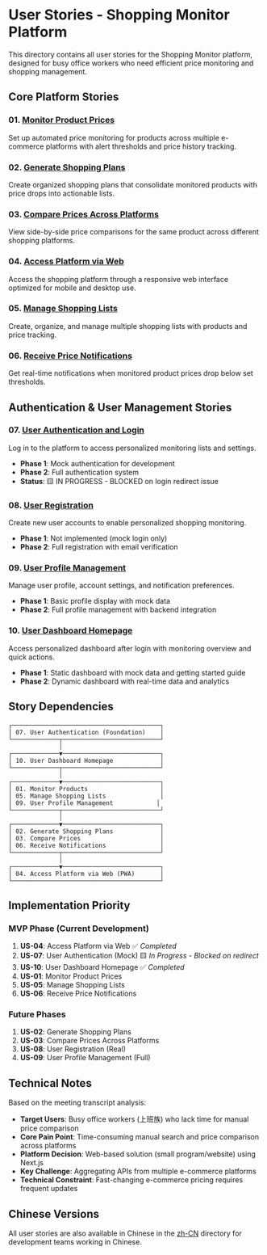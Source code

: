 # User Stories - Shopping Monitor Platform

This directory contains all user stories for the Shopping Monitor platform, designed for busy office workers who need efficient price monitoring and shopping management.

## Core Platform Stories

### 01. [Monitor Product Prices](./01-monitor-product-prices.md)
Set up automated price monitoring for products across multiple e-commerce platforms with alert thresholds and price history tracking.

### 02. [Generate Shopping Plans](./02-generate-shopping-plans.md)
Create organized shopping plans that consolidate monitored products with price drops into actionable lists.

### 03. [Compare Prices Across Platforms](./03-compare-prices-across-platforms.md)
View side-by-side price comparisons for the same product across different shopping platforms.

### 04. [Access Platform via Web](./04-access-platform-via-web.md)
Access the shopping platform through a responsive web interface optimized for mobile and desktop use.

### 05. [Manage Shopping Lists](./05-manage-shopping-lists.md)
Create, organize, and manage multiple shopping lists with products and price tracking.

### 06. [Receive Price Notifications](./06-receive-price-notifications.md)
Get real-time notifications when monitored product prices drop below set thresholds.

## Authentication & User Management Stories

### 07. [User Authentication and Login](./07-user-authentication-login.md)
Log in to the platform to access personalized monitoring lists and settings.
- **Phase 1**: Mock authentication for development
- **Phase 2**: Full authentication system
- **Status**: 🟨 IN PROGRESS - BLOCKED on login redirect issue

### 08. [User Registration](./08-user-registration.md)
Create new user accounts to enable personalized shopping monitoring.
- **Phase 1**: Not implemented (mock login only)
- **Phase 2**: Full registration with email verification

### 09. [User Profile Management](./09-user-profile-management.md)
Manage user profile, account settings, and notification preferences.
- **Phase 1**: Basic profile display with mock data
- **Phase 2**: Full profile management with backend integration

### 10. [User Dashboard Homepage](./10-user-dashboard-homepage.md)
Access personalized dashboard after login with monitoring overview and quick actions.
- **Phase 1**: Static dashboard with mock data and getting started guide
- **Phase 2**: Dynamic dashboard with real-time data and analytics

## Story Dependencies

```
┌─────────────────────────────────────────┐
│ 07. User Authentication (Foundation)    │
└─────────────┬───────────────────────────┘
              │
┌─────────────▼───────────────────────────┐
│ 10. User Dashboard Homepage             │
└─────────────┬───────────────────────────┘
              │
┌─────────────▼───────────────────────────┐
│ 01. Monitor Products                    │
│ 05. Manage Shopping Lists               │
│ 09. User Profile Management            │
└─────────────┬───────────────────────────┘
              │
┌─────────────▼───────────────────────────┐
│ 02. Generate Shopping Plans             │
│ 03. Compare Prices                      │
│ 06. Receive Notifications               │
└─────────────┬───────────────────────────┘
              │
┌─────────────▼───────────────────────────┐
│ 04. Access Platform via Web (PWA)       │
└─────────────────────────────────────────┘
```

## Implementation Priority

### MVP Phase (Current Development)
1. **US-04**: Access Platform via Web ✅ *Completed*
2. **US-07**: User Authentication (Mock) 🟨 *In Progress - Blocked on redirect*
3. **US-10**: User Dashboard Homepage ✅ *Completed*
4. **US-01**: Monitor Product Prices
5. **US-05**: Manage Shopping Lists
6. **US-06**: Receive Price Notifications

### Future Phases
1. **US-02**: Generate Shopping Plans
2. **US-03**: Compare Prices Across Platforms
3. **US-08**: User Registration (Real)
4. **US-09**: User Profile Management (Full)

## Technical Notes

Based on the meeting transcript analysis:
- **Target Users**: Busy office workers (上班族) who lack time for manual price comparison
- **Core Pain Point**: Time-consuming manual search and price comparison across platforms
- **Platform Decision**: Web-based solution (small program/website) using Next.js
- **Key Challenge**: Aggregating APIs from multiple e-commerce platforms
- **Technical Constraint**: Fast-changing e-commerce pricing requires frequent updates

## Chinese Versions

All user stories are also available in Chinese in the [zh-CN](./zh-CN/) directory for development teams working in Chinese.
